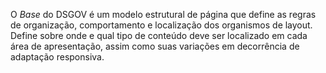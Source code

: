 [version]: # (2.0.0)

O _Base_ do DSGOV é um modelo estrutural de página que define as regras de organização, comportamento e localização dos organismos de layout. Define sobre onde e qual tipo de conteúdo deve ser localizado em cada área de apresentação, assim como suas variações em decorrência de adaptação responsiva.
